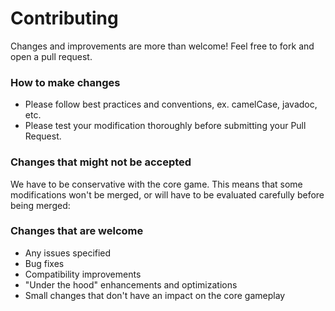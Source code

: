 # Contributing
Changes and improvements are more than welcome! Feel free to fork and open a pull request.

### How to make changes
- Please follow best practices and conventions, ex. camelCase, javadoc, etc.
- Please test your modification thoroughly before submitting your Pull Request.

### Changes that might not be accepted
We have to be conservative with the core game. This means that some modifications won't be merged, or will have to be evaluated carefully before being merged:

### Changes that are welcome
- Any issues specified
- Bug fixes
- Compatibility improvements
- "Under the hood" enhancements and optimizations
- Small changes that don't have an impact on the core gameplay

